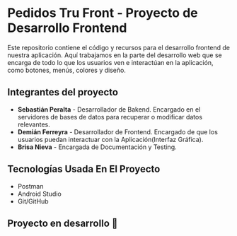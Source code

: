# Pedidos Tru Front - Proyecto de Desarrollo Frontend

Este repositorio contiene el código y recursos para el desarrollo frontend de nuestra aplicación. Aquí trabajamos en la parte del desarrollo web que se encarga de todo lo que los usuarios ven e interactúan en la aplicación, como botones, menús, colores y diseño.

## Integrantes del proyecto

- **Sebastián Peralta** - Desarrollador de Bakend. Encargado en el servidores de bases de datos para recuperar o modificar datos relevantes.
- **Demián Ferreyra** - Desarrollador de Frontend. Encargado de que los usuarios puedan interactuar con la Aplicación(Interfaz Gráfica).
- **Brisa Nieva** - Encargada de Documentación y Testing.

## Tecnologías Usada En El Proyecto

- Postman
- Android Studio
- Git/GitHub


## Proyecto en desarrollo 🚧 
